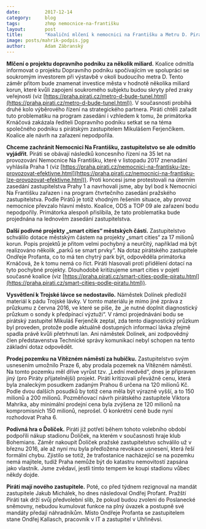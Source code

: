 ```yaml
---
date:         2017-12-14
category:     blog
tags:         zhmp nemocnice-na-františku
layout:       post
title:        "Koaliční mlčení k nemocnici na Františku a Metru D. Piráti mezitím vystřídali stráže."
image: posts/mahrik-podpis.jpg
author:       Adam Zábranský
---
```


**Mlčení o projektu dopravního podniku za několik miliard.** Koalice odmítla informovat o projektu Dopravního podniku spočívajícím ve spolupráci se soukromým investorem při výstavbě v okolí budoucího metra D. Tento záměr přitom bude znamenat investice města v hodnotě několika miliard korun, které kvůli zapojení soukromého subjektu budou skryty před zraky veřejnosti (viz [https://praha.pirati.cz/metro-d-bude-tunel.html](https://praha.pirati.cz/metro-d-bude-tunel.html)). V současnosti probíhá druhé kolo výběrového řízení na strategického partnera. Piráti chtěli zařadit tuto problematiku na program zasedání i vzhledem k tomu, že primátorka Krnáčová zakázala řediteli Dopravního podniku setkat se na téma společného podniku s pirátským zastupitelem Mikulášem Ferjenčíkem. Koalice ale návrh na zařazení nepodpořila.

**Chceme zachránit Nemocnici Na Františku, zastupitelstvo se ale odmítlo vyjádřit**. Piráti se obávají následků koncesního řízení na 35 let na provozování Nemocnice Na Františku, které v listopadu 2017 znenadání vyhlásila Praha 1 (viz [https://praha.pirati.cz/nemocnici-na-frantisku-lze-provozovat-efektivne.html](https://praha.pirati.cz/nemocnici-na-frantisku-lze-provozovat-efektivne.html)). Proti koncesi jsme protestovali na úterním zasedání zastupitelstva Prahy 1 a navrhovali jsme, aby byl bod k Nemocnici Na Františku zařazen i na program čtvrtečního zasedání pražského zastupitelstva. Podle Pirátů je totiž vhodným řešením situace, aby provoz nemocnice převzalo hlavní město. Koalice, ODS a TOP 09 ale zařazení bodu nepodpořily. Primátorka alespoň přislíbila, že tato problematika bude projednána na lednovém zasedání zastupitelstva.

**Další podivné projekty „smart cities“ městských částí.** Zastupitelstvo schválilo dotace městským částem na projekty „smart cities“ za 17 milionů korun. Popis projektů je přitom velmi pochybný a neurčitý, například má být realizováno několik „parků se smart prvky“. Na dotaz pirátského zastupitele Ondřeje Profanta, co to má ten chytrý park být, odpověděla primátorka Krnáčová, že k tomu nemá co říct. Piráti hlasovali proti přidělení dotací na tyto pochybné projekty. Dlouhodobě kritizujeme smart cities v pojetí současné koalice (viz [https://praha.pirati.cz/smart-cities-podle-piratu.html](https://praha.pirati.cz/smart-cities-podle-piratu.html)).

**Vysvětlení k Trojské lávce se nedostavilo.** Náměstek Dolínek předložil materiál k pádu Trojské lávky. V tomto materiálu je mimo jiné zpráva z průzkumu z června 2016, ve které se píše, že „je nutné doplnit diagnostický průzkum o sondy k předpínací výztuži“. V rámci projednávání bodu se pirátský zastupitel Mikuláš Ferjenčík zeptal, zda tento diagnostický průzkum byl proveden, protože podle aktuálně dostupných informací lávka zřejmě spadla právě kvůli přetrhnutí lan. Ani náměstek Dolínek, ani zodpovědný člen představenstva Technické správy komunikací nebyl schopen na tento základní dotaz odpovědět.

**Prodej pozemku na Vítězném náměstí za hubičku.** Zastupitelstvo svým usnesením umožnilo Praze 6, aby prodala pozemek na Vítězném náměstí. Na tomto pozemku měl dříve vyrůst tzv. „Lední medvěd“, dnes je připraven jiný (pro Piráty přijatelnější) projekt. Piráti kritizovali převážně cenu, která byla znaleckým posudkem zadaným Prahou 6 určena na 120 milionů Kč. Podle dvou dalších posudků by totiž cena měla být výrazně vyšší, a to 150 milionů a 200 milionů. Pozměňovací návrh pirátského zastupitele Viktora Mahrika, aby minimální prodejní cena byla zvýšena ze 120 milionů na kompromisních 150 milionů, neprošel. O konkrétní ceně bude nyní rozhodovat Praha 6.

**Podivná hra o Ďolíček.** Piráti již potřetí během tohoto volebního období podpořili nákup stadionu Ďolíček, na kterém v současnosti hraje klub Bohemians. Záměr nakoupit Ďolíček pražské zastupitelstvo schválilo už v březnu 2016, ale až nyní mu byla předložena revokace usnesení, která řeší formální chybu. Zjistilo se totiž, že trafostanice nacházející se na pozemku nemá majitele, tudíž Praha nemůže být do katastru nemovitostí zapsána jako vlastník. Jsme zvědaví, jestli tímto tempem ke koupi stadionu vůbec někdy dojde.

**Piráti mají nového zastupitele.** Poté, co před týdnem rezignoval na mandát zastupitele Jakub Michálek, ho dnes následoval Ondřej Profant. Pražští Piráti tak drží svůj předvolební slib, že pokud budou zvoleni do Poslanecké sněmovny, nebudou kumulovat funkce na plný úvazek a postupně své mandáty předají náhradníkům. Místo Ondřeje Profanta se zastupitelem stane Ondřej Kallasch, pracovník v IT a zastupitel v Uhřiněvsi. 
